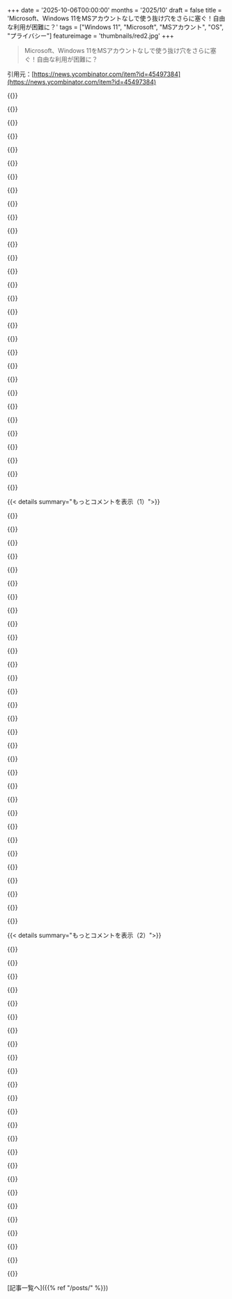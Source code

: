 +++
date = '2025-10-06T00:00:00'
months = '2025/10'
draft = false
title = 'Microsoft、Windows 11をMSアカウントなしで使う抜け穴をさらに塞ぐ！自由な利用が困難に？'
tags = ["Windows 11", "Microsoft", "MSアカウント", "OS", "プライバシー"]
featureimage = 'thumbnails/red2.jpg'
+++

> Microsoft、Windows 11をMSアカウントなしで使う抜け穴をさらに塞ぐ！自由な利用が困難に？

引用元：[https://news.ycombinator.com/item?id=45497384](https://news.ycombinator.com/item?id=45497384)




{{<matomeQuote body="Windows 11はLinux Desktopにとって最高だったよ。Windowsの監視とスパイウェアから解放され、1年以上Linuxを使ってるけど快適。開発ツールもSteamゲームも問題ないし、ユーザーを尊重するOSは最高だよ。" userName="mythz" createdAt="2025/10/07 05:53:21" color="#ff5733">}}




{{<matomeQuote body="Linux Desktopが改善したわけじゃなく、最大の競合が失敗したからって言うのは、Linuxを褒めていることにならないんじゃない？" userName="naldb" createdAt="2025/10/07 06:46:47" color="">}}




{{<matomeQuote body="Ubuntuに再挑戦したけど、スリープやグラフィックドライバーの問題で挫折したよ。Linuxコミュニティの対応も冷たいし。プロの開発者でも苦労するんだから、一般人には無理ゲーだね。ほとんどの人はMicrosoftアカウント作る方が楽だし、Linuxコミュニティが現状を認識しないと市場シェアは伸びないよ。" userName="jama211" createdAt="2025/10/07 18:42:23" color="#38d3d3">}}




{{<matomeQuote body="Linuxはもっと良いOSだよ。Windows 11が嫌で他のOSを検討した結果、現代のLinuxを試すことになったけど、試して本当に良かったよ。" userName="mythz" createdAt="2025/10/07 06:51:18" color="">}}




{{<matomeQuote body="Linuxは今や良いOSだけど、それはWindowsが以前よりずっと悪くなったからで、用途によってはまだLinuxもギリギリの選択肢だね。" userName="krige" createdAt="2025/10/07 07:13:08" color="">}}




{{<matomeQuote body="開発者としてVisual Studioを超えるIDEはないよ。Microsoftは最高のIDEを作るのに、なぜか彼らの最悪なOSでしか動かないのが残念。C++開発者や、PlayStation、Xbox、Switchなどのゲーム開発には、Windowsでしか動かないツールチェーンが多いから、選択肢が少ないのが現状だね。" userName="gambiting" createdAt="2025/10/07 06:19:46" color="#ff5733">}}




{{<matomeQuote body="Linuxは15年前から優れたOSだったと個人的には思うよ。Windowsが普及したのは、学校教育の影響と、それがもたらすソフトウェアの正のフィードバックループの結果だね。Windows XPはLinuxと比べると、ウィンドウ操作、ワークスペース、シェル、ファイルシステム、パッケージマネージャーなど、多くの面でおもちゃみたいだったよ。" userName="jolmg" createdAt="2025/10/07 07:56:30" color="#38d3d3">}}




{{<matomeQuote body="LinuxでのSteamゲームって、Windowsと比べてパフォーマンスやゲームの利用可能性は本当に競争力があるの？ゲーミングPCを組もうと思ってるんだけど、Linuxでもいけるって聞いて驚いてるよ。" userName="kelseydh" createdAt="2025/10/07 08:41:04" color="">}}




{{<matomeQuote body="僕はEmacsを使ってるよ。VSにある機能でEmacsにないものは見たことないし、VSからEmacsに切り替えた同僚は、一週間でEmacsに夢中になってたよ。" userName="f1shy" createdAt="2025/10/07 06:26:39" color="">}}




{{<matomeQuote body="俺は毎日Ubuntuを使ってるけど、Windows 11とユーザー体験は同じくらい（多くの場合もっと良い）だよ。唯一の問題はディスプレイドライバーだね。WaylandでのHDRはほとんど機能しないし（俺の経験では）、ハードウェアアクセラレーションなAV1エンコーディングとか、完全なVulkan APIのサポートとかを動かすのがめちゃくちゃ大変なんだ。Waylandデスクトップにログインするたびに、メインモニターしか検出されなくて60hzになる。検出されないモニターを抜き差しする手間がかかるんだよ。X11ではこんなことはないけど、もちろんHDRはサポートしてない。そう、これはほとんどNVIDIAのせいだし、LinuxでNVIDIAグラフィックカードを使うべきじゃないって分かってるけどさ、でも機能面でWindowsと同じにするために高価なハードウェアを買い替えるのは、参入障壁として高すぎるんだよ。（NVIDIA、ふざけんな！）" userName="0rdinal" createdAt="2025/10/07 06:54:19" color="#785bff">}}




{{<matomeQuote body="「VSにない機能なんてEmacsで見たことない」だってさ。みんな、やめてくれ。俺はFOSS（フリー・オープンソース・ソフトウェア）には賛成だけど、こんな妄想は害でしかないし、本当に改善を進めるのを邪魔するだけだよ。君は人生でデバッガーを使ったことあるの？" userName="wolvesechoes" createdAt="2025/10/07 07:11:04" color="">}}




{{<matomeQuote body="NVIDIAグラフィックカード？Linuxを動かすためのマシン選びに、どれくらい気を遣ったの？最初からLinux向けに選んだの？それとも、元々持ってたマシンにLinuxをポンと入れただけ？" userName="goosedragons" createdAt="2025/10/07 18:48:33" color="">}}




{{<matomeQuote body="5090と5k2kモニターのせいで、前回はLinuxから離れてWindowsに戻っちゃったよ。Linuxの「最先端」ハードウェアサポートがクソなのは慣れてるから、いろんなイライラが溜まるとWindowsとLinuxを行ったり来たりしてるんだ。そう、LinuxがNVIDIAと相性悪いのは知ってる。でもAMDには比較できるカードが全然ないんだよ。" userName="tstrimple" createdAt="2025/10/07 19:44:45" color="#ff5733">}}




{{<matomeQuote body="Windows 10の時代に、LinuxディストリビューションはWindowsより断然良くなったよ。" userName="wiseowise" createdAt="2025/10/07 07:43:47" color="">}}




{{<matomeQuote body="どのディストロを試したの？最近のNVIDIAのオープンなドライバーは、Linuxで以前のプロプライエタリなものよりずっとうまく動くよ（まだAMDほどじゃないけど、かなり良い）。あと、Fedora系とかArch系みたいに、最先端のハードウェアをうまく扱うディストロもあれば、UbuntuやDebian系みたいにいつも遅れてることで悪名高いのもあるからね。適切なディストロを選ぶことは、Linux体験にめちゃくちゃ大きな違いを生むよ。" userName="d3Xt3r" createdAt="2025/10/07 22:42:37" color="#38d3d3">}}




{{<matomeQuote body="みんなこんなこと自信満々に主張するの好きだね。ちなみに俺は、Windows XPの時代にLinuxが良くなったと思ったよ。" userName="koiueo" createdAt="2025/10/07 08:14:52" color="">}}




{{<matomeQuote body="残念ながら君は、全てのディストロの中で最悪のUbuntuを試したんだね。UbuntuはLinux界のWindows（悪い意味で）ってことで悪名高いし、Canonicalは年々ひどくなってる。まだMicrosoftほどじゃないけど、彼らもそこへ向かってるよ。俺はAurora (https://getaurora.dev/) みたいに、必要なドライバーを全部バンドルしてる、まともな初心者向けディストロを強く勧めるね。開発者エディションもあるから興味あるかも。もしゲーマーならBazzite (https://bazzite.gg/) が良いかもね。人気のあるゲームコントローラーやハードウェア用のドライバーとか、Steamなんかも入ってるからすぐにゲームできるよ。俺の70歳の母親もAuroraを使ってて、全く問題ないんだ。ウェブサーフィンしたり、ドキュメント編集したり、印刷やスキャンしたり、写真のバックアップや整理したりと、基本的なPC作業は全部できてるよ。もし俺の母親がLinuxを使えるなら、誰だって使えるさ。" userName="d3Xt3r" createdAt="2025/10/07 22:37:51" color="#ff5c5c">}}




{{<matomeQuote body="俺は昔からWindowsを使っていたけど、2ヶ月前にLinuxに切り替えたんだ。正直、毎日たくさんのLinux特有の（Linuxism）問題に遭遇するし、IT系じゃない人には絶対勧められないね。Bluetoothがクラッシュしたり、GPUドライバーがクラッシュしたり、アプリがクラッシュしたり、デバイスがクラッシュしたり…昔からずっとあるそういう問題ばかりだよ。同時に、切り替えは思ってたより簡単だったとも言えるし、先週末にはWindowsをドライブから削除しちゃった。しばらくデュアルブートにするつもりだったんだけどね。WineとProtonは本当に素晴らしいソフトウェアで、純粋な魔法だよ。あと、俺の親にはMS Officeが必要だから、親にはLinuxを勧められないな。親はMS Officeが絶対必要だから。" userName="anal_reactor" createdAt="2025/10/07 08:11:09" color="#ff33a1">}}




{{<matomeQuote body="「君は間違ったディストロを使ったんだ」ってのは、まさにLinuxコミュニティの常套句で、正直もう聞き飽きたよ。どんなにメジャーで人気のディストロを使っても、Linuxコミュニティからは必ずそう言われるからね。" userName="jama211" createdAt="2025/10/08 07:12:10" color="">}}




{{<matomeQuote body="俺、15年前にWindowsから離れて二度と戻らなかったよ。Vistaの経験がきっかけだったんだ。長年Windowsを使うたびに、だんだん馬鹿らしくて笑えてくるよ。Windozeしか知らない人には説明しづらいけど、ユーザーを嫌っていない人たちが作ったソフトを使うのは本当に気持ちいいんだ。" userName="globular-toast" createdAt="2025/10/07 06:33:46" color="">}}




{{<matomeQuote body="LinuxはAMDデスクトップだと基本的にめちゃくちゃ安定してて最高なんだけど、世界のほとんどのノートPCやNvidia搭載機だと、時々手こずらせられるんだよな。" userName="queenkjuul" createdAt="2025/10/07 20:34:16" color="">}}




{{<matomeQuote body="あなたの意見に全く異論はないけど、「Windoze」（とか「Winblows」）とか、会社を「Micro$oft」って呼ぶのはやめた方がいいぞ。親の地下室から文句言ってるみたいに見えるし、多くの人があなたの言うことを真剣に受け止めなくなる。他のLinuxユーザーまでそう思われるかもしれない。俺も1年半から20年前くらいはそうだったけど、やめたんだ。" userName="dspillett" createdAt="2025/10/07 11:53:27" color="#ff5c5c">}}




{{<matomeQuote body="それに、260文字のファイルパス制限が今でもWindowsにつきまとってるのを忘れるなよ！ レジストリキーで制限は解除できるけど、プログラム側が対応しないといけない。サードパーティ製はもちろん、エクスプローラーみたいなMicrosoft製のアプリでさえ長いパスを扱えないことが多い。<br>でも、俺がWindowsで一番イライラするのはアップデートだ。アップデート、アップデート、アップデート…。Linuxがどれだけ優れてるか、もっとみんなに語ってほしいよ。<br>1. カーネルアップデート以外は再起動ほぼ不要。<br>2. 強制されない。<br>3. 全プロセスを完全にコントロールできる。特定のパッケージを保留したり、ニーズに合った別のフレーバーを選んだりもできる。<br>4. CLIやGUI（KDE DiscoverやGnome Softwareなど）からサードパーティ製アプリも含めてすべて更新できる。<br>5. Windowsと違って、アップデートでシステムが遅くなることはめったになく、むしろ速く良くなる傾向がある。<br>6. ほとんどのLinuxユーザーはアップデートを心待ちにしてるけど、Windowsユーザーは文句を言いながら、何も壊れないでくれとか、余計なクソ機能やアンチ機能が追加されないでくれって祈ってる。<br>7. アップデート後の再起動は一瞬だ。「設定中…PCの電源を切らないでください」みたいな、必要な時にシステムを乗っ取る鬱陶しいメッセージはない。<br>8. immutable distroを使ってるなら、アップデートはアトミックだからシステムが壊れることはない。<br>9. 多くのまともなmutable distroでも、アップデート前にOSのスナップショットを即座に作成し、ブートメニューからすぐにロールバックできるオプションがある。<br>正直、俺にとってアップデートは、LinuxがWindowsより優れた体験を提供できる最大の理由だよ。これについてなら、論文が書けるくらいだ。" userName="d3Xt3r" createdAt="2025/10/07 10:58:50" color="#ff5733">}}




{{<matomeQuote body="みんな自信満々にこんなこと言うの好きだよな。俺にとっては、Windows 7あたりからLinuxがWindowsより優れてるって感じなくなって、今もそうだよ。" userName="rkomorn" createdAt="2025/10/07 10:05:26" color="">}}




{{<matomeQuote body="「最悪の抑圧は、被害者が抑圧者の言葉で考え、話すときだ」って言うだろ？<br>俺がスーツ組に「真面目に」思われる必要なんかあるかよ？ 昔は「Windoze」とか使うのをやめたけど、今はMicro$oftに反抗するためにまた使い始めたんだ。" userName="globular-toast" createdAt="2025/10/07 13:15:29" color="">}}




{{<matomeQuote body="＞Every time I login using a Wayland desktop, only my main monitor is detected and it defaults to 60hz. I have to go through a whole process of unplugging the “undetected” monitors and plugging them back in.<br>それ、GNOMEを使ってるの？ mutterに、次のCRTCでコミットをリトライしない問題があるんだよ（https://gitlab.gnome.org/GNOME/mutter/-/issues/3833）。もしそうなら、KDEに切り替えれば解決するはずだ。<br>＞HDR on Wayland is barely functional (in my experience)<br>これもGNOME特有の症状だね。mutterはまだカラーマネージメントに対応してないから。KDEならもっといいHDR体験ができるはずだよ。" userName="database64128" createdAt="2025/10/07 07:15:56" color="#38d3d3">}}




{{<matomeQuote body="ダウンボートしてるやつらは、`vim + grep + printf`デバッグが最高の開発環境だと思ってる連中なんだろうな。`ed`でもVS Codeに劣らないって主張するLinuxユーザーがいるくらいだから、そんなに進んだ`vim`を使ってること自体がすごいと思うけど。" userName="wolvesechoes" createdAt="2025/10/07 07:25:14" color="">}}




{{<matomeQuote body="最近、Linuxで動かないゲームって、Linux非対応のアンチチートを意図的に入れてるAAAマルチプレイヤーゲーム（Fortniteとか）だけなんだよ。<br>これ、結構大手ゲームでよくあることなんだよね。" userName="yxhuvud" createdAt="2025/10/07 08:55:21" color="">}}




{{<matomeQuote body="いや、お前はただ無知なだけだよ。ブレークポイントや条件付きブレークポイント、変数ウォッチ、ステップオーバー、スルー、イントゥとか、全く同じようにできるんだぜ。<br>CLIのlldbだって超ユーザーフレンドリーで速いし、共通のIDEにもっと公開すべき機能がたくさんあるんだ。今すぐデバッグしたくない？ヒープスナップショットを取って後でやればいいじゃん！プロセスを起動する必要すらないんだぜ。Visual Studioはとんでもなく過大評価されてる。これ、Microsoftで毎日使わされてる俺が言ってるんだからね。一番頭に来るのは、共通タスクのショートカットキーがめちゃくちゃ複雑で変更できないことだよ。プロセス終了が指を折るようなCtrl+Alt+ファンクションキーみたいな意味不明なやつ？マジでなんなんだよ？<br>あぁ、同じソリューションで複数のバイナリを同時にデバッグするには、IDEを複数立ち上げる必要があるんだろ？なんでだよ？？" userName="fingerlocks" createdAt="2025/10/07 09:41:24" color="#ff5733">}}




{{<matomeQuote body="俺が一番ムカつくのは、Windows 11のライセンスをMSアカウントでMSストアから買ったってことだよ。<br>何かあってもアカウントに紐付いてるからキーを「失う」ことはないって思ってたんだ。<br>でも、MSがやらかしてくれたよ。PCをアップグレードした時に、古いPCをアカウントから削除する前にライセンスを移行するべきだったらしい。<br>順番を間違えたらライセンスを永久に失って、もう移行できないんだってさ。<br>ライセンスもアカウントもPCも1つずつ登録されてるのに、MSは助けてくれなかった。<br>サポートに電話しようとしたけど、もうオンコールサポートなんてないんだと。自動のオンラインサポートだけ。チャットもなし。何もないんだよ。<br>2日間くらい何度も試したけど、どこにもたどり着けなかった。" userName="Night_Thastus" createdAt="2025/10/07 15:19:39" color="#ff5c5c">}}




{{< details summary="もっとコメントを表示（1）">}}

{{<matomeQuote body="責任を持って事業を運営できない規模の企業は、その規模で事業をやるべきじゃないんだ。<br>Microsoft、Apple、Google、Facebook、X、OpenAIができないなら、結局消費者に広範な被害をもたらすような規模での企業運営は、認めちゃいけないんじゃないかな。<br>人間によるカスタマーサービスを提供し、広告通りの製品性能を保証する法的責任を負わせるべきだよ。エンドユーザーが何十、何百時間も解決策を探したり、数千ドルも弁護士に払ったりするような手間をかける必要がないようにね。<br>これは法規制の問題なんだ。データバロンどもは、OPみたいな「やられた！」って状況から、子供たちの間で流行る自傷行為のトレンド、大規模監視や商業的なプライバシー侵害まで、平気で公衆に与える損害に対する責任を事実上免れているんだ。<br>全部海賊版にして、オープンソースを応援して、コンテンツクリエイターには直接お金を払おうよ。<br>何十億ものユーザーを抱えたいなら、一人一人のユーザーに商業的に責任ある対応ができるべきだろ。それができないなら、その規模でビジネスをやる資格はないね。<br>「ごめんね、うちは大きすぎてお金も儲かりすぎて、君の人生を気軽にぶち壊したことなんて気にしないんだ。あーあ！」みたいな態度はもううんざりだ。<br>もし解決策が、ユーザーに新しいPCを買わせたり、新しいスマホを買わせたり、新しいアカウントを作らせたりするようなことなら、それはほとんど意図的で、悪意があるとしか思えないね。<br>これらの企業は自分が何をしてるか知らないわけじゃない。単に消費者への犠牲を無視する余裕があるだけなんだ。<br>消費者への被害を無視するよりも高くつくような規制と責任が課せられるまでは、事態は悪化し続けるだろうね。" userName="observationist" createdAt="2025/10/07 16:00:04" color="#45d325">}}




{{<matomeQuote body="＞責任を持って事業を運営できない規模の企業は、その規模で事業をやるべきじゃないんだ。<br>現実問題として、悪いことが良いことを上回るほど問題だったら、みんな使わないはずだよ。でも使ってるんだから、そんなに大きな問題じゃないってことだろ。" userName="lagniappe" createdAt="2025/10/07 16:11:16" color="">}}




{{<matomeQuote body="Appleには電話で人と話せるカスタマーサービスがあるんだぜ。" userName="koakuma-chan" createdAt="2025/10/07 16:19:18" color="">}}




{{<matomeQuote body="＞PCをアップグレードした時に、古いPCをアカウントから削除する前にライセンスを移行するべきだったらしい。順番を間違えたらライセンスを永久に失って、もう移行できないんだってさ。<br>これ、俺にもあったよ！アカウントから買ったライセンスがどうやっても移行できないなんて、マジでイカれてるだろ…<br>俺の最新NUCは、なぜかWindows 11にライセンスがあるって認識されてて、アクティベーションを保ったまま何度も再インストールできるんだけどさ。<br>でもProtonのおかげで、うちのPCは全部Linuxしか動かしてないんだ。<br>マジで一生Windowsマシンには触りたくないね :)" userName="jcalvinowens" createdAt="2025/10/07 16:36:10" color="#45d325">}}




{{<matomeQuote body="＞悪いことが良いことを上回るほど問題だったら、みんな使わないはずだよ。でも使ってるんだから、そんなに大きな問題じゃないってことだろ。<br>問題はね、これは真実なんだけど、実際には「天命」みたいなもので、自由放任経済じゃないってことだよ。<br>政治的な権力構造が関わっていて、現状そのものが特定の経済力の遍在に依存してるから、通常の市場原理じゃ縮小なんて起こりっこないんだ。<br>意図的で、均衡を巨大企業に有利に傾けるような力が働いてるってことだよ。「十分な問題」っていうのは、最終的に暴力的な社会変革に行き着くことになるね。<br>実際、お前は「まだ誰もハンドルを握ってないから、許容できる進路だ！」って言って、社会のバスを崖から落とすことを提唱してるようなもんだ。<br>副操縦士がバスの後ろで機関銃を構えてるって事実を割り引いてね。<br>Adam Smithは、こんなにひどい状況にさせてしまったら、絶対に呆れ果てるだろうな。彼が書いたのは全然こんなことじゃないんだよ。<br>自由市場は経済的な協調関係であって、巨大な存在が社会の質を犠牲にしてやりたい放題やるってことじゃないんだ。<br>これは新重商主義だね。彼が猛烈に嫌悪した、まさにそれだよ。" userName="ux266478" createdAt="2025/10/07 16:54:49" color="#45d325">}}




{{<matomeQuote body="株主への利益を減らしたり、顧客サポートを法的に義務化したりしたら？そしたら企業は「強欲な株主」って言い訳できなくなるだろ？" userName="domador" createdAt="2025/10/07 18:05:30" color="">}}




{{<matomeQuote body="株主への利益を減らしたら、株主が株売っちゃうじゃん。顧客サポートを義務化したら、結局製品の値段が上がるだけだよ。企業に義務を課すのはコストだからね。" userName="WalterBright" createdAt="2025/10/07 21:40:54" color="">}}




{{<matomeQuote body="政府自身が市民に良い顧客サービスを提供できないのに、どうして企業にそれを義務付けられるって言うんだ？無理だろ。" userName="b_e_n_t_o_n" createdAt="2025/10/07 17:25:19" color="">}}




{{<matomeQuote body="Massgravelを使えば、この問題は解決するよ :)<br>https://github.com/massgravel/Microsoft-Activation-Scripts" userName="edm0nd" createdAt="2025/10/07 15:39:01" color="#ff33a1">}}




{{<matomeQuote body="Linuxに移行したいんだけど、RDPでWindows PCをよく使うんだ。でもLinuxのRDPクライアント（Remmina, rdesktop, FreeRDP）は全然ダメで目が疲れるんだよね。NXも試したいけど全PCには無理。文句言ってないで、自分で貢献すべきかなぁ。" userName="voidmain0001" createdAt="2025/10/07 17:11:19" color="">}}




{{<matomeQuote body="大規模な会社は責任を持ってビジネスすべきって言うなら、政府や大企業がWindowsからLinuxに切り替えればいいのに。長期的には安くなるはず。でも誰もやらないんだよね。だから個人ユーザーなんてMicrosoftからしたら誤差だよ。彼らの主な収入源は政府や大企業なんだから。仕事でWindowsを使ってるから家でもそれを使う人が多いんだ。（自分みたいな例外は、その誤差のさらに誤差って感じかな。）" userName="pdonis" createdAt="2025/10/07 17:15:04" color="#785bff">}}




{{<matomeQuote body="最後にWindowsのCDキー買ったのはゲームキーサイトだったよ。今はLinuxだけど、Proキーはそういうサイトで超安く買えるんだ。2000ドル以上するPCを買ったら、最初からWindows Proが入ってるべきだろ。わざわざ高い金出してアップグレードなんてバカらしいよ。" userName="giancarlostoro" createdAt="2025/10/07 15:53:19" color="#ff5c5c">}}




{{<matomeQuote body="これがあなたのApple税だよ。Appleは完璧じゃないし、最近は払う価値があるか迷うけど、これまでAppleのサポートは素晴らしかった。その人たちの給料はどこからか出てるんだからね。" userName="bunderbunder" createdAt="2025/10/07 17:36:27" color="">}}




{{<matomeQuote body="それは極端すぎるし、良い案じゃないな。もっと合理的な市場規制、特に独占規制はどうなんだ？" userName="domador" createdAt="2025/10/07 18:08:57" color="">}}




{{<matomeQuote body="人間のサポート担当者がいた時代から、PCの値段ってそんなに安くなったっけ？部品によってはかなり高くなってるし、平均したら変わってない気がするけどな。" userName="jacobgkau" createdAt="2025/10/07 17:57:48" color="">}}




{{<matomeQuote body="Appleのカスタマーサービスに電話すると、いつもデバイスを交換しろって言われるんだ。人による対応は良いけど、それだけじゃダメ。ちゃんと訓練されたサポートが必要だね。" userName="bigyabai" createdAt="2025/10/07 17:01:22" color="">}}




{{<matomeQuote body="みんながまだ（Microsoft製品を）使ってるってことは、そんなに問題じゃないって意見だけど、それは独占とロックインのせいだよ。悪い面があっても、簡単には抜け出せない状況ってことだ。" userName="palmotea" createdAt="2025/10/07 16:16:49" color="#ff5c5c">}}




{{<matomeQuote body="「無料や安いものは、お前が製品になる」ってよく聞くけど、Appleは高いからみんな文句言うんだよね。でも、MicrosoftやGoogleみたいにひどい扱いを受けることはずっと少ないよ。" userName="lamontcg" createdAt="2025/10/07 18:01:24" color="#45d325">}}




{{<matomeQuote body="なんでわざわざキーサイトに金払って買うの？ライセンス契約違反してるなら、いっそ海賊版使っちゃえばいいんじゃない？" userName="sekh60" createdAt="2025/10/07 16:33:08" color="">}}




{{<matomeQuote body="ちょっと不便だけど、故障したデバイスを交換してくれるのは素晴らしいカスタマーサービスの例だよね。" userName="DiggyJohnson" createdAt="2025/10/07 17:50:16" color="">}}




{{<matomeQuote body="Microsoftって最近は何か独占してるのかな？もしかしてゲーム？Steamだと95%がWindowsだけど。" userName="b_e_n_t_o_n" createdAt="2025/10/07 17:27:15" color="">}}




{{<matomeQuote body="独占をなくすには、ちゃんとした反トラスト保護と本当の市場競争がある、健全な資本主義システムが必要なんだ。そうすれば、消費者は自分のお金で意思表示できるようになるだろうね。" userName="bunderbunder" createdAt="2025/10/07 17:39:13" color="#38d3d3">}}




{{<matomeQuote body="アメリカの経済はすでにかなり厳しく規制されてるよ。" userName="WalterBright" createdAt="2025/10/07 21:42:09" color="">}}




{{<matomeQuote body="長い目で見れば（Microsoftから別のOSへ）移行した方が安くなるだろうけど、誰もその役をやりたがらないんだよね。でもフランス政府は2000年代初めからLinuxに移行を進めてて、警察にはGendBuntuって独自のディストリビューションがあるんだ。<br>報告されてるコスト削減は約40%だよ。<br>[1]: https://en.wikipedia.org/wiki/GendBuntu<br>[2]: https://www.zdnet.com/article/french-police-move-from-window..." userName="monooso" createdAt="2025/10/07 19:41:52" color="#ff5733">}}




{{<matomeQuote body="オーストラリアには強力な消費者保護法があるけど、国際企業も普通に製品を売ってるよ。みんな規制に従うし、価格も他の国と大体同じ。規制ってちゃんと機能するんだね。" userName="Intermernet" createdAt="2025/10/09 05:15:19" color="#ff33a1">}}




{{<matomeQuote body="いや、それが現実じゃないよ。参入・撤退コストがない完璧な市場を前提としてるね。クリティカルなシステムの顧客需要は、技術的なハードルがあるから元々非弾力的なんだ（ほとんどの人は気軽にOSを切り替えられるほど詳しくないし）。大手ベンダーは、その非弾力性を最大限に活用しようとしてるんだよ。" userName="anigbrowl" createdAt="2025/10/07 20:52:31" color="#ff33a1">}}




{{<matomeQuote body="顧客がMicrosoftの開発者に直接文句言い始めたら、生産性止まるかもね。MBAたちがJIRAのダッシュボードが悪いニュースだらけなのを見たら、考え直すんじゃないかな？McDonald’sのCEOが自社製品を毎日食べたら、すぐ変わるはず。特定の規模で運営できない企業を許すべきじゃないけど、誰も責任を取らせてないよね。" userName="sharts" createdAt="2025/10/07 18:44:16" color="#ff5733">}}




{{<matomeQuote body="MicrosoftがWindowsブランドにどれだけダメージを与えてるか分かってるのかな。Windows 11で最初にやったのは、ローカルアカウントを使うための面倒な抜け道探しだったよ。Windows 7は最後のユーザー中心のWindowsだったね。誰かがWindowsプログラムと互換性のある新しいユーザー中心のOSを開発するか、Microsoftが今の状況に気づいてくれるといいんだけど。" userName="windows2020" createdAt="2025/10/07 01:12:12" color="#45d325">}}




{{<matomeQuote body="Microsoftは一般消費者向けPCでのWindowsの市場シェアや、ライセンス販売のわずかな収益には関心ないと思うよ。もしそうなら、未認証でも使える状態じゃないし、MassGravelの認証バグも修正されてたはずだ。90〜2000年代に独占を築き、今や地位は安泰。Microsoftの収益源はビジネス・エンタープライズ向け販売で、これはほぼ永遠に続くんだろうね。" userName="snovymgodym" createdAt="2025/10/07 01:52:01" color="#ff5733">}}




{{<matomeQuote body="ビジネス向けの販売も、ある程度は永遠だね。でも、Windowsなしで育った世代がビジネスリーダーになったら、Microsoftへのブランドロイヤリティはなくなるだろうな。Googleがしくじらなければ、学校でのChromeOSの優位性が10～15年後に大きな利益を生む可能性もある。Windows中心のソフト開発は、若くても50歳以上のビジネスリーダーが牛耳ってるんだよ。" userName="hattmall" createdAt="2025/10/07 02:02:35" color="#ff5733">}}

{{</details>}}




{{< details summary="もっとコメントを表示（2）">}}

{{<matomeQuote body="Windowsプログラムと互換性のあるユーザー中心OSって言ってたけど、Linuxほどユーザー中心なものはないし、Wineを使えばWindowsプログラムともほぼ互換性があるよ。ただ、ユーザー中心なのと使いやすいのは別物だからね。" userName="rowanG077" createdAt="2025/10/07 01:15:00" color="">}}




{{<matomeQuote body="Linuxファンだけど、Linuxをユーザー中心って呼ぶのはどうかと思うな。" userName="r00t-" createdAt="2025/10/07 01:16:22" color="">}}




{{<matomeQuote body="Windowsプログラムとの互換性って話だけど、年々その重要性は薄れてるみたいだね。だって、ウェブベースとかクロスプラットフォームのアプリが増えてるからさ。" userName="al_borland" createdAt="2025/10/07 01:20:15" color="#45d325">}}




{{<matomeQuote body="平均的な消費者には、もうWindowsはそんなに重要じゃないよ。企業はMicrosoftのOffice 365に完全にロックインされてるから、事実上ずっとそうだろうね。LibreOfficeは、エンタープライズ環境のExcelの代わりには全然ならないし。" userName="gjsman-1000" createdAt="2025/10/07 01:26:05" color="#ff5733">}}




{{<matomeQuote body="「WindowsブランドへのダメージをMSは分かってない」って言うけど、Windows 8やWindows 10以降、もうブランドイメージなんて気にしてないんじゃない？昔のソフトが動くって以外、ポジティブな評価なんてないし。電力会社とかと同じで、政治家さえ満足させればOKって感じだね。" userName="gjsman-1000" createdAt="2025/10/07 01:21:46" color="#ff33a1">}}




{{<matomeQuote body="ユーザー中心ってのは、ユーザーが何をしたいかでデザインが決まるってことだろ。DebianやArchみたいな良い非営利Linuxは、ユーザーの利益に反するオンラインアカウントなんて、要求も強制も絶対しないよ。" userName="john01dav" createdAt="2025/10/07 01:18:53" color="">}}




{{<matomeQuote body="「今年はLinuxの年」ってのはもうネタだけど、MSが一生懸命それを現実にしてるよな。Steamの最新調査だと、Windowsが0.19%もシェアを失ってるんだ。そのうち3/4がMac、1/4がLinuxに行ったらしい。たった1ヶ月でこの数字は結構デカいぞ。Steamの調査はWindowsゲーマー寄りだから、実際はもっと減ってるかもな。<br>https://store.steampowered.com/hwsurvey/Steam-Hardware-Softw..." userName="somenameforme" createdAt="2025/10/07 03:53:26" color="#ff5c5c">}}




{{<matomeQuote body="今のPCやOSを10～15年後も使ってると思う？1980年代からずっとそうだったけど、今はもう使えるAIが出てきてるから、状況は変わるんじゃないかな。" userName="SoftTalker" createdAt="2025/10/07 02:55:05" color="">}}




{{<matomeQuote body="多くのビジネスソフトがWindowsで動くのは、MSがPC全盛期に強かったからで、今も動いてるから変える理由がないだけ。次の世代のリーダーはWebアプリ中心だからWindowsで会社作ってない。でもMSには関係ないんだ。もはや「Windowsカンパニー」じゃないし、AzureやOffice365の収益の方が圧倒的だから。Windowsのシェアが減っても困らない。むしろBlueKeepやWannaCryみたいな問題の責任を負うのが嫌で、個人向けWindowsをゆっくりフェードアウトさせたいのかもな。" userName="snovymgodym" createdAt="2025/10/07 02:38:14" color="#ff5733">}}




{{<matomeQuote body="違うね。俺はWindows 11が好きだし、最高のデスクトップOSだと思ってるよ。" userName="fortran77" createdAt="2025/10/07 01:26:34" color="">}}




{{<matomeQuote body="Office365ってより、「他に選択肢がない」って感じだよね。MacOSは良いけど一番安いMacBookでも1000ドル。Dellなら16GB RAMの16インチが600ドルで買える。Linuxもいいけど、まだデスクトップとしては未熟だし、大人数で管理するのはマジで大変。だから結局Windowsになるんだよ。まあ動くし、安めだし、必要なソフトは大体使えるからさ。" userName="stackskipton" createdAt="2025/10/07 01:37:35" color="#45d325">}}




{{<matomeQuote body="なんでWindows 11が最高のデスクトップOSだと思うのか、どこが優れてるのか、マジで知りたい。Windowsのカーネルがかなり進んでるのはわかるけど、それが良いデスクトップOS（例えばUX）につながってるとは思えないんだよな。" userName="wslh" createdAt="2025/10/07 01:40:50" color="">}}




{{<matomeQuote body="MSが個人向けPCで著作権を厳しく取り締まらないのは、市場シェアを失いたくないからだよ。世界中で、Windowsが入ってるPCのほとんどは「非合法コピー」だけど、MSのサーバーも問題なく使えるだろ？MSはいつでも止められるのにそうしないのは、もし止めちゃったら、何十億台ものPCが代わりにLinuxに移行するって分かってるからさ。金を払わずにWindowsを使わせるのが、世界中で市場を支配し続けるためのMSの重要な戦略なんだよ。" userName="somenameforme" createdAt="2025/10/07 04:07:38" color="#ff5733">}}




{{<matomeQuote body="20年以上.NET開発者やってるけど、WindowsマシンはゲーミングPCだけになったよ。それも遊ぶ時間なんてないけどね。他のマシンは全部Macだ。" userName="GiorgioG" createdAt="2025/10/07 01:41:38" color="">}}




{{<matomeQuote body="PCの所有はゼロサムゲームじゃないんだ。失われた市場シェアはMacへの移行じゃなくて、人々がPCを使うのを完全にやめたせいだよ。MicrosoftがWindowsをダメにして、PC自体をゆっくり殺してるんだ。" userName="philistine" createdAt="2025/10/07 04:18:12" color="#38d3d3">}}




{{<matomeQuote body="賛成だけど、Ubuntu OneとかAmazonのスパイウェア検索を思い出しちゃったよ。UbuntuってGNU/Linuxの世界のWindowsみたいなもんで、ユーザーに嫌がらせを繰り返して、みんなの限界を試してるよね。" userName="opan" createdAt="2025/10/07 01:26:34" color="">}}




{{<matomeQuote body="Macのウィンドウ管理ってほとんど使い物にならないし、修正するために5つもツールを入れるのにマジで疲れたよ。Tahoeを見ても、事態は悪化してるみたいだね。" userName="hu3" createdAt="2025/10/07 02:02:19" color="">}}




{{<matomeQuote body="全体の意見には賛成だけど、最近古いMシリーズのMacBookが新品で600～700ドルくらいでよく売られてるのを見るんだ。もしかしたら、iPhone SEみたいに古いハードウェアを安く売る戦略を使ってるのかもね。" userName="800xl" createdAt="2025/10/07 03:15:57" color="#ff5c5c">}}




{{<matomeQuote body="MicrosoftはWindowsにもうこだわりがないか、必要としてないのかもね。OfficeはネイティブアプリもWeb版もあるし、Xboxは独自路線、dotnetはWindowsから解放され、AzureもWindowsを必要としない。コンピューティング自体が個人PCモデルから離れてるから、Windowsはもはやそれほど重要じゃないんだ。" userName="dehrmann" createdAt="2025/10/07 01:34:24" color="#38d3d3">}}




{{<matomeQuote body="大事なことだけど、ビジネスリーダーは消費者向けのひどい側面なんて見ないんだよね。企業向けWindowsは全然違って、俺たちが不満に思うことのほとんどは、MDMレベルで無効になるか、ライセンス次第で最初から無効だよ。CEOに支給されるWindowsラップトップには広告もなく、アカウントがローカルかどうかなんて気にしない。ただ”動けばいい”んだ。" userName="makeitdouble" createdAt="2025/10/07 04:26:48" color="#45d325">}}




{{<matomeQuote body="新しいコンピューターでWindowsが搭載されてるのって、何パーセント売れてるんだっけ？Windowsの終焉の報告はかなり誇張されてると思うな。" userName="binary132" createdAt="2025/10/07 05:24:32" color="">}}




{{<matomeQuote body="このAIとどうやって対話するつもり？機械と話すのってひどい経験だよ、特にオープンオフィスでたくさんの人がみんなでそれやろうとしたらね。OSやCPUは移り変わるかもしれないけど、マウスとキーボードにはまだまだ寿命があるぜ。" userName="bluescrn" createdAt="2025/10/07 07:20:28" color="#ff33a1">}}




{{<matomeQuote body="どうかなあ、俺は巨大な（もちろん慈悲深い）会社で働いてるけど、やっぱりLock Screen広告やCopilotとかでしつこいし、全然”ただ動く”って感じじゃないよ。CEOにとってはそうなのかもしれないけどね…。" userName="bigmattystyles" createdAt="2025/10/07 05:37:40" color="#ff5c5c">}}




{{<matomeQuote body="Azureの成功って、企業顧客がすでにWindowsエコシステムにいることのどれくらいが原因なんだろうね？そして、次の企業がそうじゃなかったら、一体どうなるんだろう？" userName="cm2187" createdAt="2025/10/07 06:07:27" color="#ff5c5c">}}

{{</details>}}



[記事一覧へ]({{% ref "/posts/" %}})
